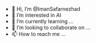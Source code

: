 - 👋 Hi, I’m @ImanSafarnezhad
- 👀 I’m interested in AI
- 🌱 I’m currently learning ...
- 💞️ I’m looking to collaborate on ...
- 📫 How to reach me ...

<!---
ImanSafarnezhad/ImanSafarnezhad is a ✨ special ✨ repository because its `README.md` (this file) appears on your GitHub profile.
You can click the Preview link to take a look at your changes.
--->

